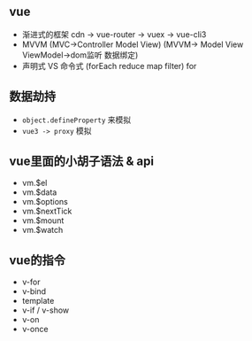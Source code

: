 ## vue
- 渐进式的框架 cdn -> vue-router -> vuex -> vue-cli3
- MVVM  (MVC->Controller Model View)  (MVVM-> Model View ViewModel->dom监听  数据绑定)
- 声明式 VS 命令式 (forEach reduce map filter) for

## 数据劫持
- `object.defineProperty` 来模拟
- `vue3 -> proxy` 模拟

## vue里面的小胡子语法 & api
- vm.$el
- vm.$data
- vm.$options
- vm.$nextTick
- vm.$mount
- vm.$watch

## vue的指令
- v-for
- v-bind
- template
- v-if / v-show
- v-on
- v-once